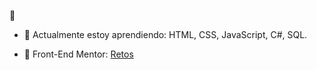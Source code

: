 👋

- 🌱 Actualmente estoy aprendiendo: HTML, CSS, JavaScript, C#, SQL.

- 🔭 Front-End Mentor: <a href="https://github.com/pinzonmario">Retos</a>

<!--
**mariopinzonx/mariopinzonx** is a ✨ _special_ ✨ repository because its `README.md` (this file) appears on your GitHub profile.

Here are some ideas to get you started:

- 🔭 I’m currently working on ...
- 🌱 I’m currently learning ...
- 👯 I’m looking to collaborate on ...
- 🤔 I’m looking for help with ...
- 💬 Ask me about ...
- 📫 How to reach me: ...
- 😄 Pronouns: ...
- ⚡ Fun fact: ...


-->
